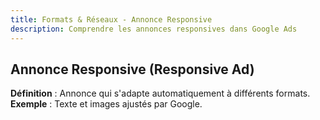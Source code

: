 ```yaml
---
title: Formats & Réseaux - Annonce Responsive
description: Comprendre les annonces responsives dans Google Ads
---
```


## Annonce Responsive (Responsive Ad)
**Définition** : Annonce qui s'adapte automatiquement à différents formats.  
**Exemple** : Texte et images ajustés par Google.